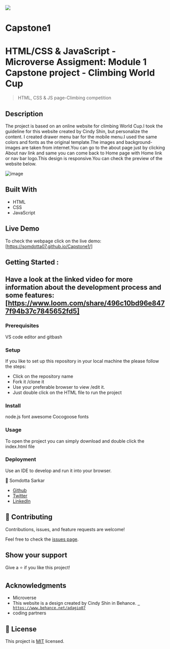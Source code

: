 

![](https://img.shields.io/badge/Microverse-blueviolet)


# Capstone1
 # HTML/CSS & JavaScript - Microverse Assigment: Module 1 Capstone project - Climbing World Cup

>HTML, CSS &amp; JS page-Climbing competition
## Description
The project is based on an online website for climbing World Cup.I took the guideline for this website created by Cindy Shin, but personalize the content. I created drawer menu bar for the mobile menu.I used the same colors and fonts as the original template.The images and background-images are taken from internet.You can go to the about page just by clicking About nav link and same you can come back to Home page with Home link or nav bar logo.This design is responsive.You can check the preview of the website below.

![image](https://user-images.githubusercontent.com/84907743/137329161-549b14c5-564f-43a9-996a-e1ef883df8c9.png)
## Built With

- HTML 
- CSS
- JavaScript

## Live Demo
To check the webpage click on the live demo: 
[https://somdotta07.github.io/Capstone1/]

## Getting Started :
Have a look at the linked video for more information about the development process and some features:
[https://www.loom.com/share/496c10bd96e8477f94b37c7845652fd5]
- 

### Prerequisites
VS code editor and gitbash 

### Setup
 If you like to set up this repository in your local machine the please follow the steps:
 - Click on the repository name 
 - Fork it /clone it 
 - Use your preferable browser to view /edit it.
 - Just double click on the HTML file to run the project

### Install
   node.js
   font awesome
   Cocogoose fonts 

### Usage
To open the project you can simply download and double click the index.html file

### Deployment
Use an IDE to develop and run it into your browser.

👤 Somdotta Sarkar

- [Github](https://github.com/Somdotta07)
- [Twitter](https://github.com/Somdotta07)
- [LinkedIn](https://www.linkedin.com/in/somdotta-sarkar-8849b419/)



## 🤝 Contributing

Contributions, issues, and feature requests are welcome!

Feel free to check the [issues page](../../issues/).

## Show your support

Give a ⭐️ if you like this project!

## Acknowledgments
- Microverse
- This website is a design created by Cindy Shin in Behance.
[` https://www.behance.net/adagio07`](https://www.behance.net/adagio07)
- coding partners


## 📝 License

This project is [MIT](./MIT.md) licensed.

